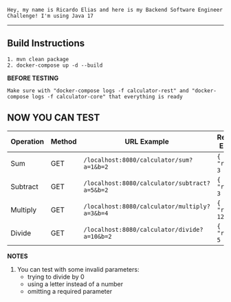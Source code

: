 `Hey, my name is Ricardo Elias and here is my Backend Software Engineer Challenge!
I'm using Java 17
`
***
## Build Instructions

    1. mvn clean package
    2. docker-compose up -d --build

**BEFORE TESTING**

    Make sure with "docker-compose logs -f calculator-rest" and "docker-compose logs -f calculator-core" that everything is ready

## NOW YOU CAN TEST

| Operation | Method | URL Example                             | Response Example   |
| --------- | ------ |-----------------------------------------| ------------------ |
| Sum       | GET    | `/localhost:8080/calculator/sum?a=1&b=2` | `{ "result": 3 }`  |
| Subtract  | GET    | `/localhost:8080/calculator/subtract?a=5&b=2`                     | `{ "result": 3 }`  |
| Multiply  | GET    | `/localhost:8080/calculator/multiply?a=3&b=4`                     | `{ "result": 12 }` |
| Divide    | GET    | `/localhost:8080/calculator/divide?a=10&b=2`                      | `{ "result": 5 }`  |

**NOTES**
1) You can test with some invalid parameters:
    - trying to divide by 0
    - using a letter instead of a number
    - omitting a required parameter
